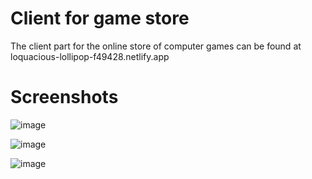 # Client for game store
The client part for the online store of computer games can be found at loquacious-lollipop-f49428.netlify.app
# Screenshots
![image](https://github.com/lokers23/game-store-react/assets/43656837/77152fae-413a-4af9-92fb-d2b3b6482bf7)

![image](https://github.com/lokers23/game-store-react/assets/43656837/d8a23e20-d5c9-482e-be6f-fa9d8a1710f3)

![image](https://github.com/lokers23/game-store-react/assets/43656837/2872aefd-38ce-4b48-8b1a-166f2266454c)

